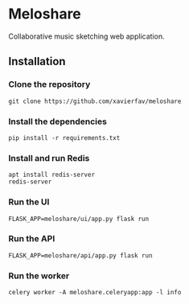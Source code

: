 # Meloshare
Collaborative music sketching web application.

## Installation
### Clone the repository
```
git clone https://github.com/xavierfav/meloshare
```

### Install the dependencies
```
pip install -r requirements.txt
```

### Install and run Redis
```
apt install redis-server
redis-server
```

### Run the UI
```
FLASK_APP=meloshare/ui/app.py flask run
```

### Run the API
```
FLASK_APP=meloshare/api/app.py flask run
```

### Run the worker
```
celery worker -A meloshare.celeryapp:app -l info
```

